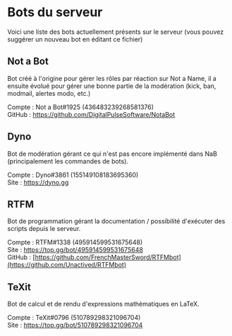 # Bots du serveur

Voici une liste des bots actuellement présents sur le serveur (vous pouvez suggérer un nouveau bot en éditant ce fichier)

## Not a Bot

Bot créé à l'origine pour gérer les rôles par réaction sur Not a Name, il a ensuite évolué pour gérer une bonne partie de la modération (kick, ban, modmail, alertes modo, etc.)

Compte : Not a Bot#1925 (436483239268581376)  
GitHub : https://github.com/DigitalPulseSoftware/NotaBot

## Dyno

Bot de modération gérant ce qui n'est pas encore implémenté dans NaB (principalement les commandes de bots).

Compte : Dyno#3861 (155149108183695360)  
Site : https://dyno.gg

## RTFM

Bot de programmation gérant la documentation / possibilité d'exécuter des scripts depuis le serveur.

Compte : RTFM#1338 (495914599531675648)  
Site : https://top.gg/bot/495914599531675648  
GitHub : [https://github.com/FrenchMasterSword/RTFMbot](https://github.com/Unactived/RTFMbot)

## TeXit

Bot de calcul et de rendu d'expressions mathématiques en LaTeX.

Compte : TeXit#0796 (510789298321096704)  
Site : https://top.gg/bot/510789298321096704
